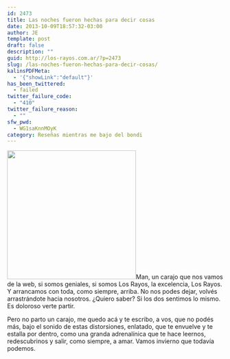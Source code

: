 ```yaml
---
id: 2473
title: Las noches fueron hechas para decir cosas
date: 2013-10-09T18:57:32-03:00
author: JE
template: post
draft: false
description: ""
guid: http://los-rayos.com.ar/?p=2473
slug: /las-noches-fueron-hechas-para-decir-cosas/
kalinsPDFMeta:
  - '{"showLink":"default"}'
has_been_twittered:
  - failed
twitter_failure_code:
  - "410"
twitter_failure_reason:
  - ""
sfw_pwd:
  - WG1saKnnMOyK
category: Reseñas mientras me bajo del bondi
---
```

[<img class="alignleft" alt="" src="https://cdn.pastemagazine.com/www/articles/2013/06/19/Arctic-Monkeys-Do-I-Wanna-Know.jpg?1371603668" width="300" height="300" />](http://thepiratebay.sx/torrent/8873507/Arctic_Monkeys_-_AM_(2013)_[MP3_320]_politux)Man, un carajo que nos vamos de la web, si somos geniales, si somos Los Rayos, la excelencia, Los Rayos. Y arrancamos con toda, como siempre, arriba. No nos podes dejar, volvés arrastrándote hacia nosotros. ¿Quiero saber? Si los dos sentimos lo mismo. Es doloroso verte partir.

Pero no parto un carajo, me quedo acá y te escribo, a vos, que no podés más, bajo el sonido de estas distorsiones, enlatado, que te envuelve y te estalla por dentro, como una granda adrenalínica que te hace leernos, redescubrinos y salir, como siempre, a amar. Vamos invierno que todavía podemos.